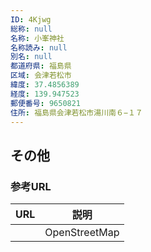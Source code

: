 ```yaml
---
ID: 4Kjwg
総称: null
名称: 小峯神社
名称読み: null
別名: null
都道府県: 福島県
区域: 会津若松市
緯度: 37.4856389
経度: 139.947523
郵便番号: 9650821
住所: 福島県会津若松市湯川南６−１７
---
```


## その他

### 参考URL

| URL | 説明          |
| --- | ------------- |
|     | OpenStreetMap |
